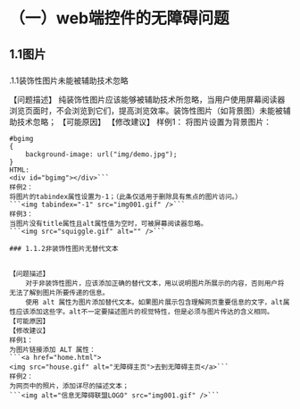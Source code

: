 
# （一）web端控件的无障碍问题



## 1.1图片<img>



### 
.1.1装饰性图片未能被辅助技术忽略


【问题描述】
    纯装饰性图片应该能够被辅助技术所忽略，当用户使用屏幕阅读器浏览页面时，不会浏览到它们，提高浏览效率。装饰性图片（如背景图）未能被辅助技术忽略；
【可能原因】
【修改建议】
样例1：
将图片设置为背景图片：
```CSS:
#bgimg
{
    background-image: url("img/demo.jpg");
}
HTML:
<div id="bgimg"></div>```
样例2：
将图片的tabindex属性设置为-1；（此条仅适用于删除具有焦点的图片访问。）
```<img tabindex="-1" src="img001.gif" />```
样例3：
当图片没有title属性且alt属性值为空时，可被屏幕阅读器忽略。
```<img src="squiggle.gif" alt="" />```

### 1.1.2非装饰性图片无替代文本


【问题描述】 
    对于非装饰性图片，应该添加正确的替代文本，用以说明图片所展示的内容，否则用户将无法了解到图片所要传递的信息。
    使用 alt 属性为图片添加替代文本。如果图片展示包含理解网页重要信息的文字，alt属性应该添加这些字。alt不一定要描述图片的视觉特性，但是必须与图片传达的含义相同。
【可能原因】
【修改建议】
样例1：
为图片链接添加 ALT 属性：
```<a href="home.html">
<img src="house.gif" alt="无障碍主页">去到无障碍主页</a>```
样例2：
为网页中的照片，添加详尽的描述文本；
```<img alt="信息无障碍联盟LOGO" src="img001.gif" />```